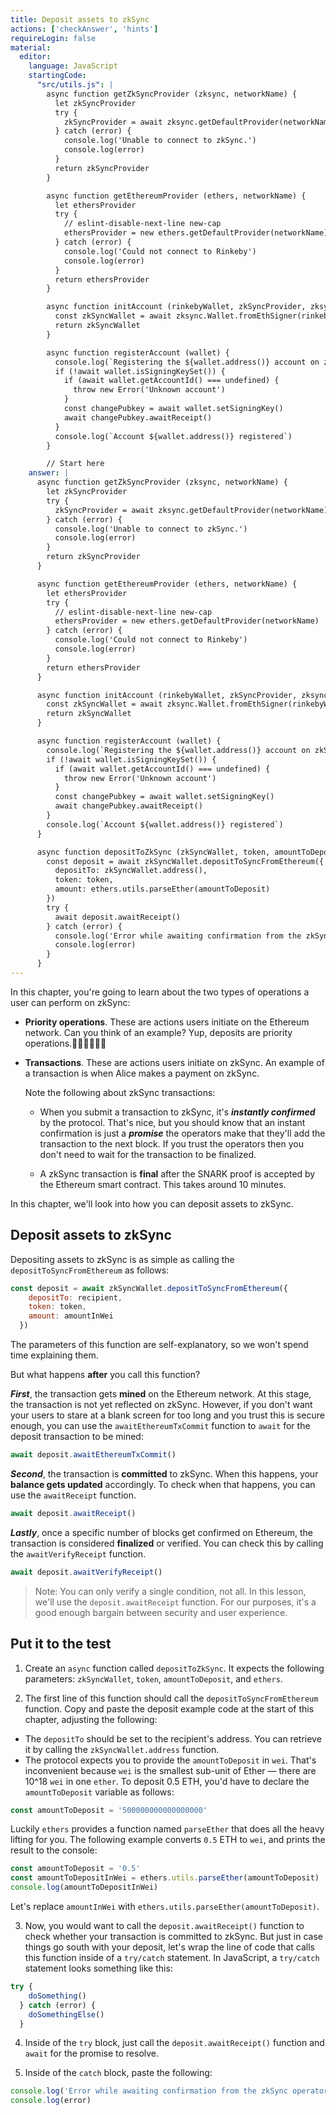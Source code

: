 ```yaml
---
title: Deposit assets to zkSync
actions: ['checkAnswer', 'hints']
requireLogin: false
material:
  editor:
    language: JavaScript
    startingCode:
      "src/utils.js": |
        async function getZkSyncProvider (zksync, networkName) {
          let zkSyncProvider
          try {
            zkSyncProvider = await zksync.getDefaultProvider(networkName)
          } catch (error) {
            console.log('Unable to connect to zkSync.')
            console.log(error)
          }
          return zkSyncProvider
        }

        async function getEthereumProvider (ethers, networkName) {
          let ethersProvider
          try {
            // eslint-disable-next-line new-cap
            ethersProvider = new ethers.getDefaultProvider(networkName)
          } catch (error) {
            console.log('Could not connect to Rinkeby')
            console.log(error)
          }
          return ethersProvider
        }

        async function initAccount (rinkebyWallet, zkSyncProvider, zksync) {
          const zkSyncWallet = await zksync.Wallet.fromEthSigner(rinkebyWallet, zkSyncProvider)
          return zkSyncWallet
        }

        async function registerAccount (wallet) {
          console.log(`Registering the ${wallet.address()} account on zkSync`)
          if (!await wallet.isSigningKeySet()) {
            if (await wallet.getAccountId() === undefined) {
              throw new Error('Unknown account')
            }
            const changePubkey = await wallet.setSigningKey()
            await changePubkey.awaitReceipt()
          }
          console.log(`Account ${wallet.address()} registered`)
        }

        // Start here
    answer: |
      async function getZkSyncProvider (zksync, networkName) {
        let zkSyncProvider
        try {
          zkSyncProvider = await zksync.getDefaultProvider(networkName)
        } catch (error) {
          console.log('Unable to connect to zkSync.')
          console.log(error)
        }
        return zkSyncProvider
      }

      async function getEthereumProvider (ethers, networkName) {
        let ethersProvider
        try {
          // eslint-disable-next-line new-cap
          ethersProvider = new ethers.getDefaultProvider(networkName)
        } catch (error) {
          console.log('Could not connect to Rinkeby')
          console.log(error)
        }
        return ethersProvider
      }

      async function initAccount (rinkebyWallet, zkSyncProvider, zksync) {
        const zkSyncWallet = await zksync.Wallet.fromEthSigner(rinkebyWallet, zkSyncProvider)
        return zkSyncWallet
      }

      async function registerAccount (wallet) {
        console.log(`Registering the ${wallet.address()} account on zkSync`)
        if (!await wallet.isSigningKeySet()) {
          if (await wallet.getAccountId() === undefined) {
            throw new Error('Unknown account')
          }
          const changePubkey = await wallet.setSigningKey()
          await changePubkey.awaitReceipt()
        }
        console.log(`Account ${wallet.address()} registered`)
      }

      async function depositToZkSync (zkSyncWallet, token, amountToDeposit, ethers) {
        const deposit = await zkSyncWallet.depositToSyncFromEthereum({
          depositTo: zkSyncWallet.address(),
          token: token,
          amount: ethers.utils.parseEther(amountToDeposit)
        })
        try {
          await deposit.awaitReceipt()
        } catch (error) {
          console.log('Error while awaiting confirmation from the zkSync operators.')
          console.log(error)
        }
      }
---
```


In this chapter, you're going to learn about the two types of operations a user can perform on zkSync:

* **Priority operations**. These are actions users initiate on the Ethereum network.
  Can you think of an example?
  Yup, deposits are priority operations.👏🏻👏🏻👏🏻

* **Transactions**. These are actions users initiate on zkSync. An example of a transaction is when Alice makes a payment on zkSync.

  Note the following about zkSync transactions:

  * When you submit a transaction to zkSync, it's **_instantly confirmed_** by the protocol. That's nice, but you should know that an instant confirmation is just a **_promise_** the operators make that they'll add the transaction to the next block. If you trust the operators then you don't need to wait for the transaction to be finalized.

  * A zkSync transaction is **final**  after the SNARK proof is accepted by the Ethereum smart contract. This takes around 10 minutes.

In this chapter, we'll look into how you can deposit assets to zkSync.

## Deposit assets to zkSync

Depositing assets to zkSync is as simple as calling the `depositToSyncFromEthereum` as follows:

```JavaScript
const deposit = await zkSyncWallet.depositToSyncFromEthereum({
    depositTo: recipient,
    token: token,
    amount: amountInWei
  })
```

The parameters of this function are self-explanatory, so we won't spend time explaining them.

But what happens **after** you call this function?

**_First_**, the transaction gets **mined** on the Ethereum network. At this stage, the transaction is not yet reflected on zkSync. However, if you don't want your users to stare at a blank screen for too long and you trust this is secure enough, you can use the `awaitEthereumTxCommit` function to `await` for the deposit transaction to be mined:

```JavaScript
await deposit.awaitEthereumTxCommit()
```

**_Second_**, the transaction is **committed** to zkSync. When this happens, your **balance gets updated** accordingly. To check when that happens, you can use the `awaitReceipt` function.

```JavaScript
await deposit.awaitReceipt()
```

**_Lastly_**, once a specific number of blocks get confirmed on Ethereum, the transaction is considered **finalized** or verified. You can check this by calling the `awaitVerifyReceipt` function.

```JavaScript
await deposit.awaitVerifyReceipt()
```

>Note: You can only verify a single condition, not all. In this lesson, we'll use the `deposit.awaitReceipt` function. For our purposes, it's a good enough bargain between security and user experience.

## Put it to the test

1. Create an `async` function called `depositToZkSync`. It expects the following parameters: `zkSyncWallet`, `token`, `amountToDeposit`, and `ethers`.

2. The first line of this function should call the `depositToSyncFromEthereum` function. Copy and paste the deposit example code at the start of this chapter, adjusting the following:
  * The `depositTo` should be set to the recipient's address. You can retrieve it by calling the `zkSyncWallet.address` function.
  * The protocol expects you to provide the `amountToDeposit` in `wei`. That's inconvenient because `wei` is the smallest sub-unit of Ether — there are 10^18 `wei` in one `ether`. To deposit 0.5 ETH, you'd have to declare the `amountToDeposit` variable as follows:

  ```JavaScript
  const amountToDeposit = '500000000000000000'
  ```

  Luckily `ethers` provides a function named `parseEther` that does all the heavy lifting for you. The following example converts `0.5` ETH to `wei`, and prints the result to the console:

  ```JavaScript
  const amountToDeposit = '0.5'
  const amountToDepositInWei = ethers.utils.parseEther(amountToDeposit)
  console.log(amountToDepositInWei)
  ```
  Let's replace `amountInWei` with `ethers.utils.parseEther(amountToDeposit)`.

3. Now, you would want to call the `deposit.awaitReceipt()` function to check whether your transaction is committed to zkSync. But just in case things go south with your deposit, let's wrap the line of code that calls this function inside of a `try/catch` statement. In JavaScript, a `try/catch` statement looks something like this:
  ```JavaScript
  try {
      doSomething()
    } catch (error) {
      doSomethingElse()
    }
  ```

4. Inside of the `try` block, just call the `deposit.awaitReceipt()` function and `await` for the promise to resolve.

5. Inside of the `catch` block, paste the following:

  ```JavaScript
  console.log('Error while awaiting confirmation from the zkSync operators.')
  console.log(error)
  ```
